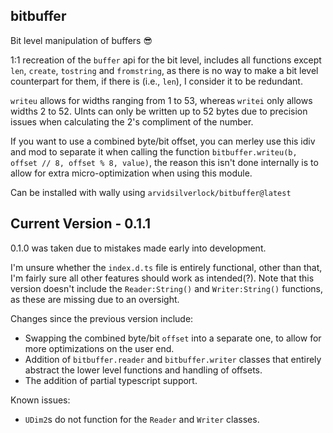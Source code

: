 ## bitbuffer
Bit level manipulation of buffers 😎

1:1 recreation of the `buffer` api for the bit level, includes all functions except `len`, `create`, `tostring` and `fromstring`, as there is no way to make a bit level counterpart for them, if there is (i.e., `len`), I consider it to be redundant.

`writeu` allows for widths ranging from 1 to 53, whereas `writei` only allows widths 2 to 52. UInts can only be written up to 52 bytes due to precision issues when calculating the 2's compliment of the number.

If you want to use a combined byte/bit offset, you can merley use this idiv and mod to separate it when calling the function `bitbuffer.writeu(b, offset // 8, offset % 8, value)`, the reason this isn't done internally is to allow for extra micro-optimization when using this module.

Can be installed with wally using `arvidsilverlock/bitbuffer@latest`

## Current Version - 0.1.1
0.1.0 was taken due to mistakes made early into development.

I'm unsure whether the `index.d.ts` file is entirely functional, other than that, I'm fairly sure all other features should work as intended(?).
Note that this version doesn't include the `Reader:String()` and `Writer:String()` functions, as these are missing due to an oversight.

Changes since the previous version include:
- Swapping the combined byte/bit `offset` into a separate one, to allow for more optimizations on the user end.
- Addition of `bitbuffer.reader` and `bitbuffer.writer` classes that entirely abstract the lower level functions and handling of offsets.
- The addition of partial typescript support.

Known issues:
- `UDim2`s do not function for the `Reader` and `Writer` classes.